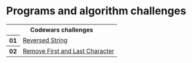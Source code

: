 # Programs and algorithm challenges


<table class="tg">
  <tr>
    <th class="tg-yw4l" colspan="2"><b>Codewars challenges</b></th>
  </tr>
  <tr>
    <th class="tg-yw4l">01</th>
    <td class="tg-yw4l">
      <a href="https://github.com/abhilashmalhotra/programs-and-algorithm-challenges/blob/master/codewars/reversed-string.js">Reversed String</a>
    </td>
  </tr>
  <tr>
    <th class="tg-yw4l">02</th>
    <td class="tg-yw4l">
      <a href="https://github.com/abhilashmalhotra/programs-and-algorithm-challenges/blob/master/codewars/remove-first-last-character.js">Remove First and Last Character</a>
    </td>
  </tr>
</table>
